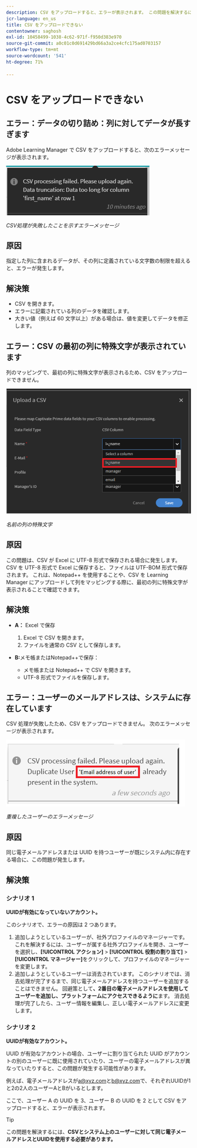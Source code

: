```yaml
---
description: CSV をアップロードすると、エラーが表示されます。 この問題を解決するには、以下を参照してください。
jcr-language: en_us
title: CSV をアップロードできない
contentowner: saghosh
exl-id: 10458499-1038-4c62-971f-f950d383e970
source-git-commit: a0c01c0d691429bd66a3a2ce4cfc175ad0703157
workflow-type: tm+mt
source-wordcount: '541'
ht-degree: 71%

---
```


# CSV をアップロードできない

## エラー：データの切り詰め：列に対してデータが長すぎます

Adobe Learning Manager で CSV をアップロードすると、次のエラーメッセージが表示されます。

![](assets/csv-upload-failed.png)

*CSV処理が失敗したことを示すエラーメッセージ*

## 原因

指定した列に含まれるデータが、その列に定義されている文字数の制限を超えると、エラーが発生します。

## 解決策

* CSV を開きます。
* エラーに記載されている列のデータを確認します。
* 大きい値（例えば 60 文字以上）がある場合は、値を変更してデータを修正します。

## エラー：CSV の最初の列に特殊文字が表示されています

列のマッピングで、最初の列に特殊文字が表示されるため、CSV をアップロードできません。

![](assets/csv-2.png)

*名前の列の特殊文字*

## 原因

この問題は、CSV が Excel に UTF-8 形式で保存される場合に発生します。 CSV を UTF-8 形式で Excel に保存すると、ファイルは UTF-BOM 形式で保存されます。 これは、Notepad++ を使用することや、CSV を Learning Manager にアップロードして列をマッピングする際に、最初の列に特殊文字が表示されることで確認できます。

## 解決策

* **A：** Excel で保存

   1. Excel で CSV を開きます。
   1. ファイルを通常の CSV として保存します。

* **B:**&#x200B;メモ帳またはNotepad++で保存：

   * メモ帳または Notepad++ で CSV を開きます。
   * UTF-8 形式でファイルを保存します。

## エラー：ユーザーのメールアドレスは、システムに存在しています

CSV 処理が失敗したため、CSV をアップロードできません。 次のエラーメッセージが表示されます。

![](assets/csv-3.png)

*重複したユーザーのエラーメッセージ*

## 原因

同じ電子メールアドレスまたは UUID を持つユーザーが既にシステム内に存在する場合に、この問題が発生します。

## 解決策

### シナリオ 1

**UUIDが有効になっていないアカウント。**

このシナリオで、エラーの原因は 2 つあります。

1. 追加しようとしているユーザーが、社外プロファイルのマネージャーです。 これを解決するには、ユーザーが属する社外プロファイルを開き、ユーザーを選択し、**[!UICONTROL アクション]** > **[!UICONTROL 役割の割り当て]** > **[!UICONTROL マネージャー]**&#x200B;をクリックして、プロファイルのマネージャーを変更します。
1. 追加しようとしているユーザーは消去されています。 このシナリオでは、消去処理が完了するまで、同じ電子メールアドレスを持つユーザーを追加することはできません。 回避策として&#x200B;**、2番目の電子メールアドレスを使用してユーザーを追加し、プラットフォームにアクセスできるように**&#x200B;ます。 消去処理が完了したら、ユーザー情報を編集し、正しい電子メールアドレスに変更します。

### シナリオ 2

**UUIDが有効なアカウント。**

UUID が有効なアカウントの場合、ユーザーに割り当てられた UUID がアカウントの別のユーザーに既に使用されていたり、ユーザーの電子メールアドレスが異なっていたりすると、この問題が発生する可能性があります。

例えば、電子メールアドレスが<a@xyz.com>と<b@xyz.com>で、それぞれUUIDが1と2の2人のユーザーAとBがいるとします。

ここで、ユーザー A の UUID を 3、ユーザー B の UUID を 2 として CSV をアップロードすると、エラーが表示されます。

>[!TIP]
>
>この問題を解決するには、**CSVとシステム上のユーザーに対して同じ電子メールアドレスとUUIDを使用する必要があります。**
